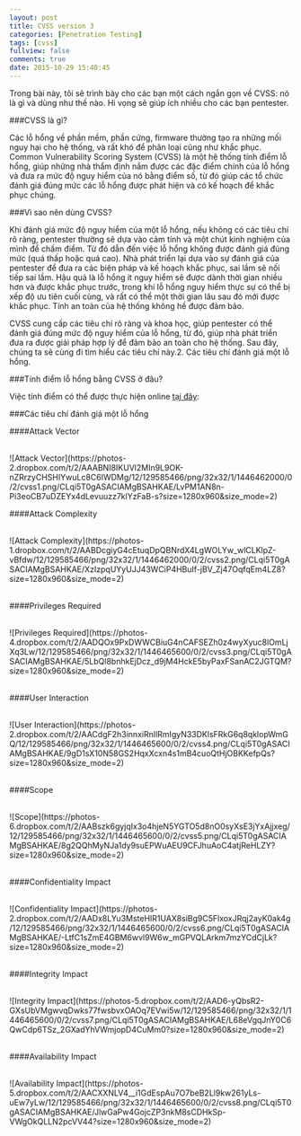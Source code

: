 ```yaml
---
layout: post
title: CVSS version 3
categories: [Penetration Testing]
tags: [cvss]
fullview: false
comments: true
date: 2015-10-29 15:40:45
---
```


Trong bài này, tôi sẽ trình bày cho các bạn một cách ngắn gọn về CVSS: nó là gì và dùng như thế nào. Hi vọng sẽ giúp ích nhiều cho các bạn pentester.

###CVSS là gì?

Các lỗ hổng về phần mềm, phần cứng, firmware thường tạo ra những mối nguy hại cho hệ thống, và rất khó để phân loại cũng như khắc phục. Common Vulnerability Scoring System (CVSS) là một hệ thống tính điểm lỗ hổng, giúp những nhà thẩm định nắm được các đặc điểm chính của lỗ hổng và đưa ra mức độ nguy hiểm của nó bằng điểm số, từ đó giúp các tổ chức đánh giá đúng mức các lỗ hổng được phát hiện và có kế hoạch để khắc phục chúng.

###Vì sao nên dùng CVSS?

Khi đánh giá mức độ nguy hiểm của một lỗ hổng, nếu không có các tiêu chí rõ ràng, pentester thường sẽ dựa vào cảm tính và một chút kinh nghiệm của mình để chấm điểm. Từ đó dẫn đến việc lỗ hổng không được đánh giá đúng mức (quá thấp hoặc quá cao). Nhà phát triển lại dựa vào sự đánh giá của pentester để đưa ra các biện pháp và kế hoạch khắc phục, sai lầm sẽ nối tiếp sai lầm. Hậu quả là lỗ hổng ít nguy hiểm sẽ được dành thời gian nhiều hơn và được khắc phục trước, trong khi lỗ hổng nguy hiểm thực sự có thể bị xếp độ ưu tiên cuối cùng, và rất có thể một thời gian lâu sau đó mới được khắc phục. Tính an toàn của hệ thống không hề được đảm bảo.

CVSS cung cấp các tiêu chí rõ ràng và khoa học, giúp pentester có thể đánh giá đúng mức độ nguy hiểm của lỗ hổng, từ đó, giúp nhà phát triển đưa ra được giải pháp hợp lý để đảm bảo an toàn cho hệ thống. Sau đây, chúng ta sẽ cùng đi tìm hiểu các tiêu chí này.2. Các tiêu chí đánh giá một lỗ hổng.

###Tính điểm lỗ hổng bằng CVSS ở đâu?

Việc tính điểm có thể được thực hiện online [tại đây](https://www.first.org/cvss/calculator/3.0):

###Các tiêu chí đánh giá một lỗ hổng

####Attack Vector

<br>
![Attack Vector](https://photos-2.dropbox.com/t/2/AAABNI8IKUVl2MIn9L9OK-nZRrzyCHSHIYwuLc8C6IWDMg/12/129585466/png/32x32/1/1446462000/0/2/cvss1.png/CLqi5T0gASACIAMgBSAHKAE/LvPM1AN8n-Pi3eoCB7uDZEYx4dLevuuzz7klYzFaB-s?size=1280x960&size_mode=2)
<br>

####Attack Complexity

<br>
![Attack Complexity](https://photos-1.dropbox.com/t/2/AABDcgiyG4cEtuqDpQBNrdX4LgWOLYw_wlCLKlpZ-vBfdw/12/129585466/png/32x32/1/1446462000/0/2/cvss2.png/CLqi5T0gASACIAMgBSAHKAE/XzIzpqUYyUJJ43WCiP4HBuIf-jBV_Zj47OqfqEm4LZ8?size=1280x960&size_mode=2)
<br>
<br>

####Privileges Required

<br>
![Privileges Required](https://photos-4.dropbox.com/t/2/AADQOx9PxDWWCBiuG4nCAFSEZh0z4wyXyuc8lOmLjXq3Lw/12/129585466/png/32x32/1/1446465600/0/2/cvss3.png/CLqi5T0gASACIAMgBSAHKAE/5LbQl8bnhkEjDcz_d9jM4HckE5byPaxFSanAC2JGTQM?size=1280x960&size_mode=2)
<br>
<br>

####User Interaction

<br>
![User Interaction](https://photos-2.dropbox.com/t/2/AACdgF2h3innxiRnIlRmIgyN33DKlsFRkG6q8qklopWmGQ/12/129585466/png/32x32/1/1446465600/0/2/cvss4.png/CLqi5T0gASACIAMgBSAHKAE/9gD1sX10N58GS2HqxXcxn4s1mB4cuoQtHjOBKKefpQs?size=1280x960&size_mode=2)
<br>
<br>

####Scope

<br>
![Scope](https://photos-6.dropbox.com/t/2/AABszk6gyjqIx3o4hjeN5YGTO5d8nO0syXsE3jYxAjjxeg/12/129585466/png/32x32/1/1446465600/0/2/cvss5.png/CLqi5T0gASACIAMgBSAHKAE/8g2QQhMyNJa1dy9suEPWuAEU9CFJhuAoC4atjReHLZY?size=1280x960&size_mode=2)
<br>
<br>

####Confidentiality Impact

<br>
![Confidentiality Impact](https://photos-2.dropbox.com/t/2/AADx8LYu3MsteHIR1UAX8siBg9C5FlxoxJRqj2ayK0ak4g/12/129585466/png/32x32/1/1446465600/0/2/cvss6.png/CLqi5T0gASACIAMgBSAHKAE/-LtfC1sZmE4GBM6wvl9W6w_mGPVQLArkm7mzYCdCjLk?size=1280x960&size_mode=2)
<br>
<br>

####Integrity Impact

<br>
![Integrity Impact](https://photos-5.dropbox.com/t/2/AAD6-yQbsR2-GXsUbVMgwvqDwks77fwsbvxOAOq7EVwi5w/12/129585466/png/32x32/1/1446465600/0/2/cvss7.png/CLqi5T0gASACIAMgBSAHKAE/L68eVgqJnY0C6QwCdp6TSz_2GXadYhVWmjopD4CuMm0?size=1280x960&size_mode=2)
<br>
<br>

####Availability Impact

<br>
![Availability Impact](https://photos-5.dropbox.com/t/2/AACXXNLV4__i1GdEspAu7O7beB2Ll9kw261yLs-uEw7yLw/12/129585466/png/32x32/1/1446465600/0/2/cvss8.png/CLqi5T0gASACIAMgBSAHKAE/JlwGaPw4GojcZP3nkM8sCDHkSp-VWgOkQLLN2pcVV44?size=1280x960&size_mode=2)
<br>
<br>

